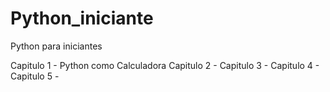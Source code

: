 # Python_iniciante

Python para iniciantes

Capitulo 1 - Python como Calculadora
Capitulo 2 -
Capitulo 3 -
Capitulo 4 -
Capitulo 5 -
